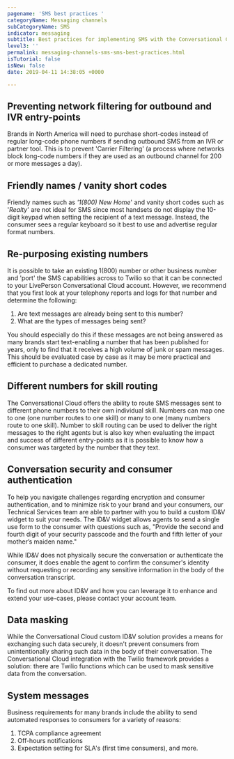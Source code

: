 ```yaml
---
pagename: 'SMS best practices '
categoryName: Messaging channels
subCategoryName: SMS
indicator: messaging
subtitle: Best practices for implementing SMS with the Conversational Cloud
level3: ''
permalink: messaging-channels-sms-sms-best-practices.html
isTutorial: false
isNew: false
date: 2019-04-11 14:38:05 +0000

---
```

## Preventing network filtering for outbound and IVR entry-points

Brands in North America will need to purchase short-codes instead of regular long-code phone numbers if sending outbound SMS from an IVR or partner tool. This is to prevent 'Carrier Filtering' (a process where networks block long-code numbers if they are used as an outbound channel for 200 or more messages a day).

## Friendly names / vanity short codes

Friendly names such as _'1(800) New Home_' and vanity short codes such as '_Realty_' are not ideal for SMS since most handsets do not display the 10-digit keypad when setting the recipient of a text message. Instead, the consumer sees a regular keyboard so it best to use and advertise regular format numbers.

## Re-purposing existing numbers

It is possible to take an existing 1(800) number or other business number and 'port' the SMS capabilities across to Twilio so that it can be connected to your LivePerson Conversational Cloud account. However, we recommend that you first look at your telephony reports and logs for that number and determine the following:

1. Are text messages are already being sent to this number?
2. What are the types of messages being sent?

You should especially do this if these messages are not being answered as many brands start text-enabling a number that has been published for years, only to find that it receives a high volume of junk or spam messages. This should be evaluated case by case as it may be more practical and efficient to purchase a dedicated number.

## Different numbers for skill routing

The Conversational Cloud offers the ability to route SMS messages sent to different phone numbers to their own individual skill. Numbers can map one to one (one number routes to one skill) or many to one (many numbers route to one skill). Number to skill routing can be used to deliver the right messages to the right agents but is also key when evaluating the impact and success of different entry-points as it is possible to know how a consumer was targeted by the number that they text.

## Conversation security and consumer authentication

To help you navigate challenges regarding encryption and consumer authentication, and to minimize risk to your brand and your consumers, our Technical Services team are able to partner with you to build a custom ID&V widget to suit your needs. The ID&V widget allows agents to send a single use form to the consumer with questions such as, "Provide the second and fourth digit of your security passcode and the fourth and fifth letter of your mother’s maiden name."

While ID&V does not physically secure the conversation or authenticate the consumer, it does enable the agent to confirm the consumer's identity without requesting or recording any sensitive information in the body of the conversation transcript.

To find out more about ID&V and how you can leverage it to enhance and extend your use-cases, please contact your account team.

## Data masking

While the Conversational Cloud custom ID&V solution provides a means for exchanging such data securely, it doesn't prevent consumers from unintentionally sharing such data in the body of their conversation. The Conversational Cloud integration with the Twilio framework provides a solution: there are Twilio functions which can be used to mask sensitive data from the conversation.

## System messages

Business requirements for many brands include the ability to send automated responses to consumers for a variety of reasons:

1. TCPA compliance agreement
2. Off-hours notifications
3. Expectation setting for SLA's (first time consumers), and more.


